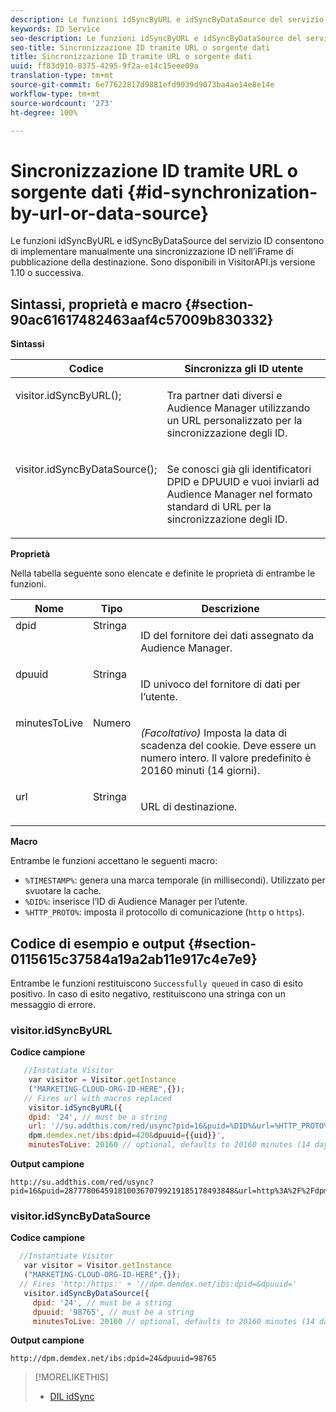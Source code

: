 ```yaml
---
description: Le funzioni idSyncByURL e idSyncByDataSource del servizio ID consentono di implementare manualmente una sincronizzazione ID nell’iFrame di pubblicazione della destinazione. Sono disponibili in VisitorAPI.js versione 1.10 o successiva.
keywords: ID Service
seo-description: Le funzioni idSyncByURL e idSyncByDataSource del servizio ID consentono di implementare manualmente una sincronizzazione ID nell’iFrame di pubblicazione della destinazione. Sono disponibili in VisitorAPI.js versione 1.10 o successiva.
seo-title: Sincronizzazione ID tramite URL o sorgente dati
title: Sincronizzazione ID tramite URL o sorgente dati
uuid: ff83d910-8375-4295-9f2a-e14c15eee09a
translation-type: tm+mt
source-git-commit: 6e77622817d9881efd9039d9073ba4ae14e8e14e
workflow-type: tm+mt
source-wordcount: '273'
ht-degree: 100%

---
```



# Sincronizzazione ID tramite URL o sorgente dati {#id-synchronization-by-url-or-data-source}

Le funzioni idSyncByURL e idSyncByDataSource del servizio ID consentono di implementare manualmente una sincronizzazione ID nell’iFrame di pubblicazione della destinazione. Sono disponibili in VisitorAPI.js versione 1.10 o successiva.

## Sintassi, proprietà e macro {#section-90ac61617482463aaf4c57009b830332}

**Sintassi**

<table id="table_ADC7501511914805A6A6B24B2DFEBA51"> 
 <thead> 
  <tr> 
   <th colname="col1" class="entry"> Codice </th> 
   <th colname="col2" class="entry"> Sincronizza gli ID utente </th> 
  </tr> 
 </thead>
 <tbody> 
  <tr valign="top"> 
   <td colname="col1"> <p> <span class="codeph"> visitor.idSyncByURL(); </span> </p> </td> 
   <td colname="col2"> <p>Tra partner dati diversi e <span class="keyword">Audience Manager</span> utilizzando un URL personalizzato per la sincronizzazione degli ID. </p> </td> 
  </tr> 
  <tr valign="top"> 
   <td colname="col1"> <p> <span class="codeph"> visitor.idSyncByDataSource(); </span> </p> </td> 
   <td colname="col2"> <p>Se conosci già gli identificatori DPID e DPUUID e vuoi inviarli ad <span class="keyword">Audience Manager</span> nel formato standard di URL per la sincronizzazione degli ID. </p> <p></p> </td> 
  </tr> 
 </tbody> 
</table>

**Proprietà**

Nella tabella seguente sono elencate e definite le proprietà di entrambe le funzioni.

<table id="table_5343BE784E694C67B09A0A8878CF8001"> 
 <thead> 
  <tr> 
   <th colname="col1" class="entry"> Nome </th> 
   <th colname="col2" class="entry"> Tipo </th> 
   <th colname="col3" class="entry"> Descrizione </th> 
  </tr> 
 </thead>
 <tbody> 
  <tr valign="top"> 
   <td colname="col1"> <span class="codeph"> dpid </span> </td> 
   <td colname="col2"> Stringa </td> 
   <td colname="col3"> <p>ID del fornitore dei dati assegnato da Audience Manager. </p> </td> 
  </tr> 
  <tr valign="top"> 
   <td colname="col1"> <span class="codeph"> dpuuid </span> </td> 
   <td colname="col2"> Stringa </td> 
   <td colname="col3"> <p>ID univoco del fornitore di dati per l’utente. </p> </td> 
  </tr> 
  <tr valign="top"> 
   <td colname="col1"> <span class="codeph"> minutesToLive </span> </td> 
   <td colname="col2"> Numero </td> 
   <td colname="col3"> <p> <i>(Facoltativo)</i> Imposta la data di scadenza del cookie. Deve essere un numero intero. Il valore predefinito è 20160 minuti (14 giorni). </p> </td> 
  </tr> 
  <tr valign="top"> 
   <td colname="col1"> <span class="codeph"> url </span> </td> 
   <td colname="col2"> Stringa </td> 
   <td colname="col3"> <p>URL di destinazione. </p> </td> 
  </tr> 
 </tbody> 
</table>

**Macro**

Entrambe le funzioni accettano le seguenti macro:

* `%TIMESTAMP%`: genera una marca temporale (in millisecondi). Utilizzato per svuotare la cache.
* `%DID%`: inserisce l’ID di Audience Manager per l’utente.
* `%HTTP_PROTO%`: imposta il protocollo di comunicazione (`http` o `https`).

## Codice di esempio e output {#section-0115615c37584a19a2ab11e917c4e7e9}

Entrambe le funzioni restituiscono `Successfully queued` in caso di esito positivo. In caso di esito negativo, restituiscono una stringa con un messaggio di errore.

### visitor.idSyncByURL

**Codice campione**

```javascript
   //Instatiate Visitor
    var visitor = Visitor.getInstance
    ("MARKETING-CLOUD-ORG-ID-HERE",{}); 
   // Fires url with macros replaced 
    visitor.idSyncByURL({ 
    dpid: '24', // must be a string 
    url: '//su.addthis.com/red/usync?pid=16&puid=%DID%&url=%HTTP_PROTO%://
    dpm.demdex.net/ibs:dpid=420&dpuuid={{uid}}', 
    minutesToLive: 20160 // optional, defaults to 20160 minutes (14 days) });
```

**Output campione**

```
http://su.addthis.com/red/usync?pid=16&puid=28777806459181003670799219185178493848&url=http%3A%2F%2Fdpm.demdex.net%2Fibs%3Adpid%3D420%26dpuuid%3D%7B%7Buid%7D%7D
```

### visitor.idSyncByDataSource

**Codice campione**

```javascript
  //Instantiate Visitor
   var visitor = Visitor.getInstance
   ("MARKETING-CLOUD-ORG-ID-HERE",{}); 
  // Fires 'http:/https:' + '//dpm.demdex.net/ibs:dpid=&dpuuid='
   visitor.idSyncByDataSource({ 
     dpid: '24', // must be a string
     dpuuid: '98765', // must be a string 
     minutesToLive: 20160 // optional, defaults to 20160 minutes (14 days) });
```

**Output campione**

```
http://dpm.demdex.net/ibs:dpid=24&dpuuid=98765
```

>[!MORELIKETHIS]
>
>* [DIL idSync](https://docs.adobe.com/content/help/it-IT/audience-manager/user-guide/dil-api/dil-instance-methods.html#idsync)

